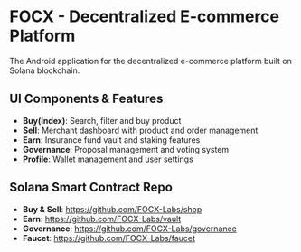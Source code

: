 # FOCX - Decentralized E-commerce Platform

The Android application for the decentralized e-commerce platform built on Solana blockchain.

## UI Components & Features

- **Buy(Index)**: Search, filter and buy product
- **Sell**: Merchant dashboard with product and order management
- **Earn**: Insurance fund vault and staking features
- **Governance**: Proposal management and voting system
- **Profile**: Wallet management and user settings

## Solana Smart Contract Repo
- **Buy & Sell**: https://github.com/FOCX-Labs/shop
- **Earn**: https://github.com/FOCX-Labs/vault
- **Governance**: https://github.com/FOCX-Labs/governance
- **Faucet**: https://github.com/FOCX-Labs/faucet

